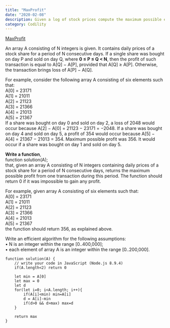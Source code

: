 ```yaml
---
title: "MaxProfit"
date: "2020-02-08"
description: Given a log of stock prices compute the maximum possible earning
category: Codility
---
```


[MaxProfit](https://app.codility.com/programmers/lessons/9-maximum_slice_problem/max_profit/)

An array A consisting of N integers is given. It contains daily prices of a stock share for a period of N consecutive days. If a single share was bought on day P and sold on day Q, where **0 ≤ P ≤ Q < N**, then the profit of such transaction is equal to A\[Q\] − A\[P\], provided that A\[Q\] ≥ A\[P\]. Otherwise, the transaction brings loss of A\[P\] − A\[Q\].    

For example, consider the following array A consisting of six elements such that:    
A\[0\] = 23171    
A\[1\] = 21011   
A\[2\] = 21123    
A\[3\] = 21366    
A\[4\] = 21013    
A\[5\] = 21367   
If a share was bought on day 0 and sold on day 2, a loss of 2048 would occur because A\[2\] − A\[0\] = 21123 − 23171 = −2048. If a share was bought on day 4 and sold on day 5, a profit of 354 would occur because A\[5\] − A\[4\] = 21367 − 21013 = 354. Maximum possible profit was 356. It would occur if a share was bought on day 1 and sold on day 5.   

**Write a function**,  
function solution(A);   
that, given an array A consisting of N integers containing daily prices of a stock share for a period of N consecutive days, returns the maximum possible profit from one transaction during this period. The function should return 0 if it was impossible to gain any profit.

For example, given array A consisting of six elements such that:   
A\[0\] = 23171   
A\[1\] = 21011    
A\[2\] = 21123    
A\[3\] = 21366    
A\[4\] = 21013   
A\[5\] = 21367   
the function should return 356, as explained above.   

Write an efficient algorithm for the following assumptions:  
•	N is an integer within the range \[0..400,000\];   
•	each element of array A is an integer within the range \[0..200,000\].    

```
function solution(A) {
    // write your code in JavaScript (Node.js 8.9.4)
    if(A.length<2) return 0
    
    let min = A[0]
    let max = 0
    let d
    for(let i=0; i<A.length; i++){
        if(A[i]<min) min=A[i]
        d = A[i]-min
        if(d>0 && d>max) max=d
    }
    
    return max
}
```
